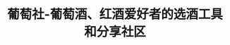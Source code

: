 ---
description: 知识介绍加直接售卖。
layout: post
results:
- primaryGenreName: Food & Drink
  version: '1.0'
  artworkUrl100: http://a1096.phobos.apple.com/us/r30/Purple6/v4/e5/59/b8/e559b840-9834-af12-440d-e76774423dc8/mzl.ddlpewlj.jpg
  trackViewUrl: https://itunes.apple.com/cn/app/pu-tao-she-pu-tao-jiu-hong/id695492079?mt=8&uo=4
  artworkUrl60: http://a1741.phobos.apple.com/us/r30/Purple/v4/08/4f/03/084f0350-ad39-6b7a-1431-d389290b234f/Icon.png
  userRatingCountForCurrentVersion: 9
  sellerName: Ning Guo
  supportedDevices:
  - iPodTouchourthGen
  - iPodTouchFifthGen
  - iPhone5s
  - iPadFourthGen
  - iPad2Wifi
  - iPadMini4G
  - iPhone4S
  - iPadMini
  - iPadFourthGen4G
  - iPhone5c
  - iPhone4
  - iPadThirdGen4G
  - iPhone-3GS
  - iPodTouchThirdGen
  - iPadWifi
  - iPad3G
  - iPad23G
  - iPhone5
  - iPadThirdGen
  genres:
  - 美食佳饮
  - 生活
  trackName: 葡萄社-葡萄酒、红酒爱好者的选酒工具和分享社区
  description: '葡萄社，葡萄酒爱好者的分享社区。

    大家聚集在这里，推荐优质酒款，交流品酒心得，分享购酒经验，学习葡萄酒的相关知识，回答关于葡萄酒的各种问题。

    【产品特色】

    1、  通过扫条码、拍酒标、类目和关键词搜索，迅速找到想要了解的酒款详细信息；

    2、  酒款的具体信息、涉及知识详尽；价格及趋势变化图形化；其他人对酒款的点评一目了然；

    3、  使用定位服务功能，找到周边的酒庄、酒行等，就近购酒；

    4、  点评、分享酒款给朋友，帮助更多人进行购买决策；

    5、  醒酒闹铃提醒，血液中酒精度测算器，酒款、知识名称标准发音，降价提醒等更多贴心的小工具。

    【帮我们做的更好】

    为了让葡萄社更贴心、更好用，希望您在使用我们的产品之后，能将您的使用体验告诉我们，帮助我们不断优化和升级。如果有意见或建议，请发邮件我们：service@putaoshe.com
    ，也幻影通过客户端的“意见反馈”联系我们。'
  price: 0
  trackId: 695492079
  releaseDate: '2013-09-19T02:30:52Z'
  screenshotUrls:
  - http://a5.mzstatic.com/us/r30/Purple/v4/8f/5d/76/8f5d7677-9468-4c19-cdee-daa17fb6b924/screen1136x1136.jpeg
  - http://a4.mzstatic.com/us/r30/Purple/v4/8e/ef/60/8eef60b7-cfad-3232-e6e9-4a2f27e45007/screen1136x1136.jpeg
  - http://a5.mzstatic.com/us/r30/Purple/v4/b0/94/b1/b094b18d-0516-deef-bc3c-73be1da8b67c/screen1136x1136.jpeg
  - http://a2.mzstatic.com/us/r30/Purple4/v4/7c/85/93/7c8593e5-b1a8-643a-612b-7b12f7fdb873/screen1136x1136.jpeg
  - http://a1.mzstatic.com/us/r30/Purple4/v4/c1/2a/c8/c12ac897-937c-563e-fe59-835e60dbf7b0/screen1136x1136.jpeg
  artistViewUrl: https://itunes.apple.com/cn/artist/ning-guo/id695492082?uo=4
  primaryGenreId: 6023
  userRatingCount: 9
  averageUserRatingForCurrentVersion: 5
  kind: software
  fileSizeBytes: '15165104'
  bundleId: com.mobile.putaoshe
  trackContentRating: 17+
  artistName: Ning Guo
  trackCensoredName: 葡萄社-葡萄酒、红酒爱好者的选酒工具和分享社区
  isGameCenterEnabled: false
  contentAdvisoryRating: 17+
  languageCodesISO2A:
  - EN
  averageUserRating: 5
  features: &a []
  wrapperType: software
  artworkUrl512: http://a1096.phobos.apple.com/us/r30/Purple6/v4/e5/59/b8/e559b840-9834-af12-440d-e76774423dc8/mzl.ddlpewlj.jpg
  formattedPrice: 免费
  artistId: 695492082
  genreIds:
  - '6023'
  - '6012'
  currency: CNY
  ipadScreenshotUrls: *a
category: 美食佳饮
tags: tag1
resultCount: 1
title: 葡萄社-葡萄酒、红酒爱好者的选酒工具和分享社区

---
